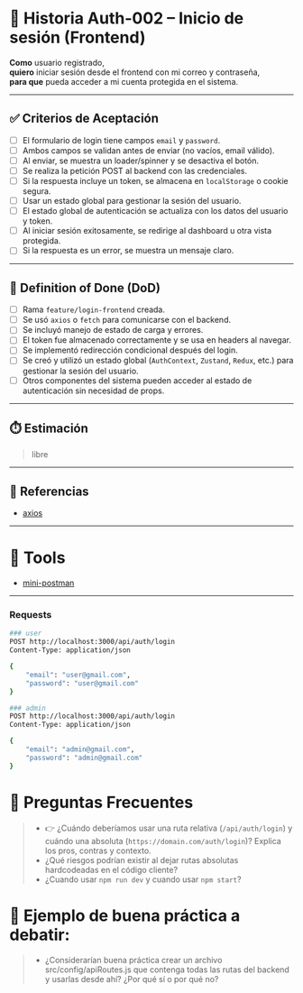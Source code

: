 # 📌 Historia Auth-002 – Inicio de sesión (Frontend)

**Como** usuario registrado,  
**quiero** iniciar sesión desde el frontend con mi correo y contraseña,  
**para que** pueda acceder a mi cuenta protegida en el sistema.

---

## ✅ Criterios de Aceptación

- [ ] El formulario de login tiene campos `email` y `password`.
- [ ] Ambos campos se validan antes de enviar (no vacíos, email válido).
- [ ] Al enviar, se muestra un loader/spinner y se desactiva el botón.
- [ ] Se realiza la petición POST al backend con las credenciales.
- [ ] Si la respuesta incluye un token, se almacena en `localStorage` o cookie segura.
- [ ] Usar un estado global para gestionar la sesión del usuario.
- [ ] El estado global de autenticación se actualiza con los datos del usuario y token.
- [ ] Al iniciar sesión exitosamente, se redirige al dashboard u otra vista protegida.
- [ ] Si la respuesta es un error, se muestra un mensaje claro.

---

## 📘 Definition of Done (DoD)

- [ ] Rama `feature/login-frontend` creada.
- [ ] Se usó `axios` o `fetch` para comunicarse con el backend.
- [ ] Se incluyó manejo de estado de carga y errores.
- [ ] El token fue almacenado correctamente y se usa en headers al navegar.
- [ ] Se implementó redirección condicional después del login.
- [ ] Se creó y utilizó un estado global (`AuthContext`, `Zustand`, `Redux`, etc.) para gestionar la sesión del usuario.
- [ ] Otros componentes del sistema pueden acceder al estado de autenticación sin necesidad de props.

---

## ⏱️ Estimación

> libre

---

## 📎 Referencias

- [axios](https://axios-http.com/)

---

# 📌 Tools

- [mini-postman](https://frank-gp.github.io/app/mini-postman/)

---

### Requests

```sh
### user
POST http://localhost:3000/api/auth/login
Content-Type: application/json

{
    "email": "user@gmail.com",
    "password": "user@gmail.com"
}

### admin
POST http://localhost:3000/api/auth/login
Content-Type: application/json

{
    "email": "admin@gmail.com",
    "password": "admin@gmail.com"
}
```

# 📌 Preguntas Frecuentes

> - 👉 ¿Cuándo deberíamos usar una ruta relativa (`/api/auth/login`) y cuándo una absoluta (`https://domain.com/auth/login`)? Explica los pros, contras y contexto.
> - ¿Qué riesgos podrían existir al dejar rutas absolutas hardcodeadas en el código cliente?
> - ¿Cuando usar `npm run dev` y cuando usar `npm start`?

# 📌 Ejemplo de buena práctica a debatir:

> - ¿Considerarían buena práctica crear un archivo src/config/apiRoutes.js que contenga todas las rutas del backend y usarlas desde ahí? ¿Por qué sí o por qué no?
